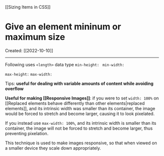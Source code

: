 [[Sizing Items in CSS]]

# Give an element mininum or maximum size
Created:  [[2022-10-10]]

---
Following uses `<length>` data type
`min-height: ` 
`min-width:`

`max-height:`
`max-width:`

Tips:
**useful for dealing with variable amounts of content while avoiding overflow**

**Useful for making [[Responsive Images]]**:
if you were to set `width: 100%` on [[Replaced elements behave differently than other elements|replaced elements]], 
    and its intrinsic width was smaller than its container, 
the image would be forced to stretch and become larger, causing it to look pixelated.

If you instead use `max-width: 100%`, 
    and its intrinsic width is smaller than its container, 
the image will not be forced to stretch and become larger, thus preventing pixelation.


This technique is used to make images responsive, 
so that when viewed on a smaller device they scale down appropriately. 















